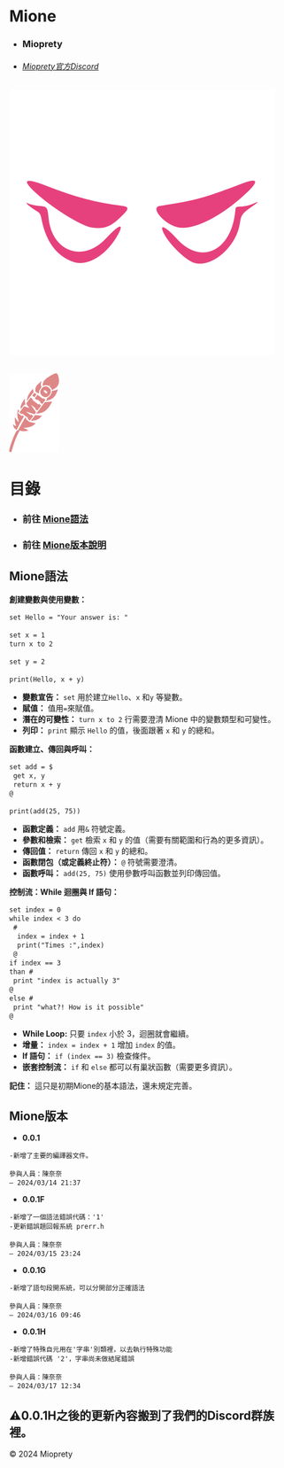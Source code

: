 # Mione


- ### Mioprety
- ###### [Mioprety官方Discord](https://discord.gg/DF7txbgjmg)

![Mioprety](Mioprety-nobackground.svg)  

![Mione](Mione.svg)
--- 


# 目錄
- ### 前往 [Mione語法](/#Mione語法)
- ### 前往 [Mione版本說明](/#Mione版本)


## Mione語法

**創建變數與使用變數：**

```
set Hello = "Your answer is: "

set x = 1
turn x to 2 

set y = 2

print(Hello, x + y)
```

- **變數宣告：** `set` 用於建立`Hello`、`x` 和`y` 等變數。
- **賦值：** 值用`=`來賦值。
- **潛在的可變性：** `turn x to 2` 行需要澄清 Mione 中的變數類型和可變性。
- **列印：** `print` 顯示 `Hello` 的值，後面跟著 `x` 和 `y` 的總和。

**函數建立、傳回與呼叫：**

```
set add = $
 get x, y
 return x + y
@

print(add(25, 75))
```

- **函數定義：** `add` 用`&` 符號定義。
- **參數和檢索：** `get` 檢索 `x` 和 `y` 的值（需要有關範圍和行為的更多資訊）。
- **傳回值：** `return` 傳回 `x` 和 `y` 的總和。
- **函數閉包（或定義終止符）：** `@` 符號需要澄清。
- **函數呼叫：** `add(25, 75)` 使用參數呼叫函數並列印傳回值。

**控制流：While 迴圈與 If 語句：**

```
set index = 0
while index < 3 do
 #
  index = index + 1
  print("Times :",index)
 @
if index == 3
than #
 print "index is actually 3"
@
else #
 print "what?! How is it possible"
@
```

- **While Loop:** 只要 `index` 小於 3，迴圈就會繼續。
- **增量：** `index = index + 1` 增加 `index` 的值。
- **If 語句：** `if (index == 3)` 檢查條件。
- **嵌套控制流：** `if` 和 `else` 都可以有巢狀函數（需要更多資訊）。

**記住：** 這只是初期Mione的基本語法，還未規定完善。

## Mione版本
- **0.0.1** 
```not-a-lang
-新增了主要的編譯器文件。

參與人員：陳奈奈
— 2024/03/14 21:37
```
- **0.0.1F** 
```not-a-lang
-新增了一個語法錯誤代碼：'1'
-更新錯誤題回報系統 prerr.h

參與人員：陳奈奈
— 2024/03/15 23:24
```
- **0.0.1G** 
```not-a-lang
-新增了語句段開系統，可以分開部分正確語法

參與人員：陳奈奈
— 2024/03/16 09:46
```
- **0.0.1H** 
```not-a-lang
-新增了特殊自元用在'字串'別類裡，以去執行特殊功能
-新增錯誤代碼 '2'，字串尚未做結尾錯誤

參與人員：陳奈奈
— 2024/03/17 12:34
```
## ⚠️0.0.1H之後的更新內容搬到了我們的Discord群族裡。

<div class="footer">
        &copy; 2024 Mioprety
</div>

